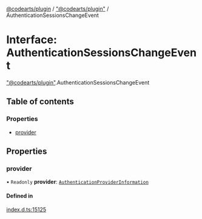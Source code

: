 [@codearts/plugin](../README.md) / ["@codearts/plugin"](../modules/_codearts_plugin_.md) / AuthenticationSessionsChangeEvent

# Interface: AuthenticationSessionsChangeEvent

["@codearts/plugin"](../modules/_codearts_plugin_.md).AuthenticationSessionsChangeEvent

## Table of contents

### Properties

- [provider](codearts_plugin_.AuthenticationSessionsChangeEvent.md#provider)

## Properties

### provider

• `Readonly` **provider**: [`AuthenticationProviderInformation`](codearts_plugin_.AuthenticationProviderInformation.md)

#### Defined in

[index.d.ts:15125](https://github.com/huaweicloud/cloudide-plugin-api/blob/b58031b/index.d.ts#L15125)
